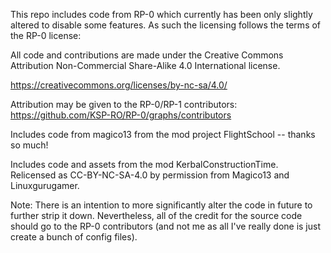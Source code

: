 This repo includes code from RP-0 which currently has been only slightly altered to disable some features. 
As such the licensing follows the terms of the RP-0 license:

All code and contributions are made under the Creative Commons Attribution Non-Commercial Share-Alike 4.0 International license.

https://creativecommons.org/licenses/by-nc-sa/4.0/

Attribution may be given to the RP-0/RP-1 contributors: https://github.com/KSP-RO/RP-0/graphs/contributors

Includes code from magico13 from the mod project FlightSchool -- thanks so much!

Includes code and assets from the mod KerbalConstructionTime. Relicensed as CC-BY-NC-SA-4.0 by permission from Magico13 and Linuxgurugamer.

Note: There is an intention to more significantly alter the code in future to further strip it down. Nevertheless, all of the credit for the source code should go to the RP-0 contributors (and not me as all I've really done is just create a bunch of config files).
